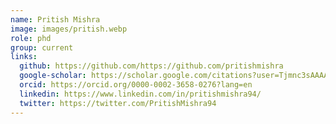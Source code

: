 ```yaml
---
name: Pritish Mishra
image: images/pritish.webp
role: phd
group: current
links:
  github: https://github.com/https://github.com/pritishmishra
  google-scholar: https://scholar.google.com/citations?user=Tjmnc3sAAAAJ&hl=en
  orcid: https://orcid.org/0000-0002-3658-0276?lang=en
  linkedin: https://www.linkedin.com/in/pritishmishra94/
  twitter: https://twitter.com/PritishMishra94
---
```


